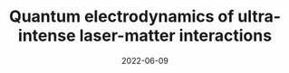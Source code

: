 ---
title: "Quantum electrodynamics of ultra-intense laser-matter interactions"
collection: publications
permalink: " /publication/2022-06-09-Quantum electrodynamics of ultra-intense laser-matter interactions"
date: 2022-06-09
venue: 'arXiv:'
paperurl: 'https://arxiv.org/abs/2206.04308'
citation: 'Philipp Stammer, Javier Rivera-Dean, Andrew Maxwell, Theocharis Lamprou, Andres Ordóñez, Marcelo F. Ciappina, Paraskevas Tzallas, Maciej Lewenstein, arXiv:2206.04308 (2022)'
---
